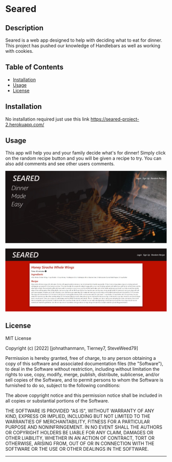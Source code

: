 # Seared

## Description

Seared is a web app designed to help with deciding what to eat for dinner.  This project has pushed our knowledge of Handlebars as well as working with cookies.


## Table of Contents

- [Installation](#installation)
- [Usage](#usage)
- [License](#license)

## Installation

No installation required just use this link
https://seared-project-2.herokuapp.com/

## Usage

This app will help you and your family decide what's for dinner!   Simply click on the random recipe button and you will be given a recipe to try.  You can also add comments and see other users comments.

   
![alt text](public/assets/img/screenshot1.JPG)  
  

![alt text](public/assets/img/screenshot2.JPG)
 


## License

MIT License

Copyright (c) [2022] [johnathanmann, Tierney7, SteveWeed79]

Permission is hereby granted, free of charge, to any person obtaining a copy
of this software and associated documentation files (the "Software"), to deal
in the Software without restriction, including without limitation the rights
to use, copy, modify, merge, publish, distribute, sublicense, and/or sell
copies of the Software, and to permit persons to whom the Software is
furnished to do so, subject to the following conditions:

The above copyright notice and this permission notice shall be included in all
copies or substantial portions of the Software.

THE SOFTWARE IS PROVIDED "AS IS", WITHOUT WARRANTY OF ANY KIND, EXPRESS OR
IMPLIED, INCLUDING BUT NOT LIMITED TO THE WARRANTIES OF MERCHANTABILITY,
FITNESS FOR A PARTICULAR PURPOSE AND NONINFRINGEMENT. IN NO EVENT SHALL THE
AUTHORS OR COPYRIGHT HOLDERS BE LIABLE FOR ANY CLAIM, DAMAGES OR OTHER
LIABILITY, WHETHER IN AN ACTION OF CONTRACT, TORT OR OTHERWISE, ARISING FROM,
OUT OF OR IN CONNECTION WITH THE SOFTWARE OR THE USE OR OTHER DEALINGS IN THE
SOFTWARE.

---


